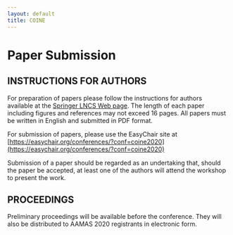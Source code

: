 ```yaml
---
layout: default
title: COINE
---
```


# Paper Submission

## INSTRUCTIONS FOR AUTHORS

For preparation of papers please follow the instructions for authors available at the [Springer LNCS Web page](https://www.springer.com/gp/computer-science/lncs/conference-proceedings-guidelines).
The length of each paper including figures and references may not exceed 16 pages.
All papers must be written in English and submitted in PDF format. 

<!-- Submission site to be created -->
For submission of papers, please use the EasyChair site at [https://easychair.org/conferences/?conf=coine2020](https://easychair.org/conferences/?conf=coine2020)

Submission of a paper should be regarded as an undertaking that, should the paper be accepted, at least one of the authors will attend the workshop to present the work. 

## PROCEEDINGS

Preliminary proceedings will be available before the conference.
They will also be distributed to AAMAS 2020 registrants in electronic form. 

<!-- As with previous COIN workshops, we will have an LNCS postproceedings.
Authors will be invited to submit revised and extended versions of their paper for consideration for a Springer LNCS volume combining the postproceedings of this workshop with those for a second COIN workshop to be held later in 2017.

Revised papers must take into account the discussion held during the workshop; hence, only papers that are presented during the workshop will be considered for inclusion in the post-proceedings volume. -->
